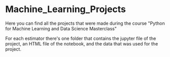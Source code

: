 # Machine_Learning_Projects

Here you can find all the projects that were made during the course "Python for Machine Learning and Data Science Masterclass"

For each estimator there's one folder that contains the jupyter file of the project, an HTML file of the notebook, and the data that was used for the project. 
